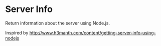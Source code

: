 Server Info
===

Return information about the server using Node.js.

Inspired by http://www.h3manth.com/content/getting-server-info-using-nodejs
